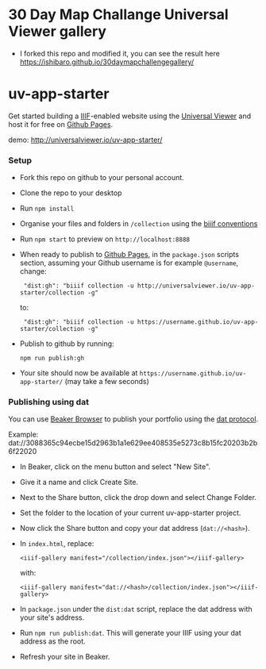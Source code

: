 # 30 Day Map Challange Universal Viewer gallery
- I forked this repo and modified it, you can see the result here https://ishibaro.github.io/30daymapchallengegallery/
# uv-app-starter

Get started building a [IIIF](http://iiif.io)-enabled website using the [Universal Viewer](http://universalviewer.io) and host it for free on [Github Pages](https://pages.github.com/).

demo: http://universalviewer.io/uv-app-starter/

### Setup

 - Fork this repo on github to your personal account.

 - Clone the repo to your desktop

 - Run `npm install`

 - Organise your files and folders in `/collection` using the [biiif conventions](https://github.com/edsilv/biiif/#examples)

 - Run `npm start` to preview on `http://localhost:8888`

 - When ready to publish to [Github Pages](https://pages.github.com/), in the `package.json` scripts section, assuming your Github username is for example `@username`, change:

    ```
     "dist:gh": "biiif collection -u http://universalviewer.io/uv-app-starter/collection -g"
    ```

    to:

    ```
     "dist:gh": "biiif collection -u https://username.github.io/uv-app-starter/collection -g"
    ```

- Publish to github by running:

    `npm run publish:gh`

- Your site should now be available at `https://username.github.io/uv-app-starter/` (may take a few seconds)

### Publishing using dat

You can use [Beaker Browser](https://beakerbrowser.com/) to publish your portfolio using the [dat protocol](https://datproject.org/).

Example: dat://3088365c94ecbe15d2963b1a1e629ee408535e5273c8b15fc20203b2b6f22020

- In Beaker, click on the menu button and select "New Site".

- Give it a name and click Create Site.

- Next to the Share button, click the drop down and select Change Folder.

- Set the folder to the location of your current uv-app-starter project.

- Now click the Share button and copy your dat address (`dat://<hash>`).

- In `index.html`, replace:

    ```
    <iiif-gallery manifest="/collection/index.json"></iiif-gallery>
    ```

    with: 

    ```
    <iiif-gallery manifest="dat://<hash>/collection/index.json"></iiif-gallery>
    ```

- In `package.json` under the `dist:dat` script, replace the dat address with your site's address.

- Run `npm run publish:dat`. This will generate your IIIF using your dat address as the root.

- Refresh your site in Beaker. 

